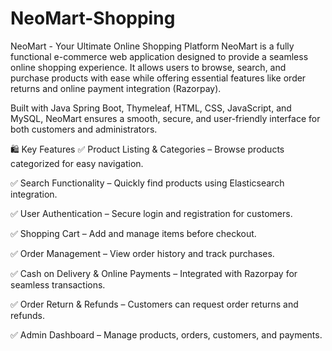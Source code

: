 # NeoMart-Shopping
NeoMart - Your Ultimate Online Shopping Platform
NeoMart is a fully functional e-commerce web application designed to provide a seamless online shopping experience. It allows users to browse, search, and purchase products with ease while offering essential features like order returns and online payment integration (Razorpay).

Built with Java Spring Boot, Thymeleaf, HTML, CSS, JavaScript, and MySQL, NeoMart ensures a smooth, secure, and user-friendly interface for both customers and administrators.

🛍 Key Features
✅ Product Listing & Categories – Browse products categorized for easy navigation.

✅ Search Functionality – Quickly find products using Elasticsearch integration.

✅ User Authentication – Secure login and registration for customers.

✅ Shopping Cart – Add and manage items before checkout.

✅ Order Management – View order history and track purchases.

✅ Cash on Delivery & Online Payments – Integrated with Razorpay for seamless transactions.

✅ Order Return & Refunds – Customers can request order returns and refunds.

✅ Admin Dashboard – Manage products, orders, customers, and payments.



